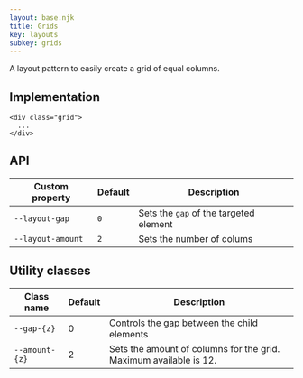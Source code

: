 ```yaml
---
layout: base.njk
title: Grids
key: layouts
subkey: grids
---
```


A layout pattern to easily create a grid of equal columns.

## Implementation

```
<div class="grid">
  ...
</div>
```

## API

<div>
  <table>
    <thead>
      <tr><th>Custom property</th><th>Default</th><th>Description</th></tr>
    </thead>
    <tbody>
      <tr><td><code>--layout-gap</code></td><td><code>0</code></td><td>Sets the <code>gap</code> of the targeted element</tr>
      <tr><td><code>--layout-amount</code></td><td><code>2</code></td><td>Sets the number of colums</tr>
    </tbody>
  </table>
</div>

## Utility classes

<div>
  <table>
    <thead>
      <tr><th>Class name</th><th>Default</th><th>Description</th></tr>
    </thead>
    <tbody>
      <tr><td><code>--gap-{z}</code></td><td>0</td><td>Controls the gap between the child elements</td></tr>
      <tr><td><code>--amount-{z}</code></td><td>2</td><td>Sets the amount of columns for the grid. Maximum available is 12.</td></tr>
    </tbody>
  </table>
</div>
